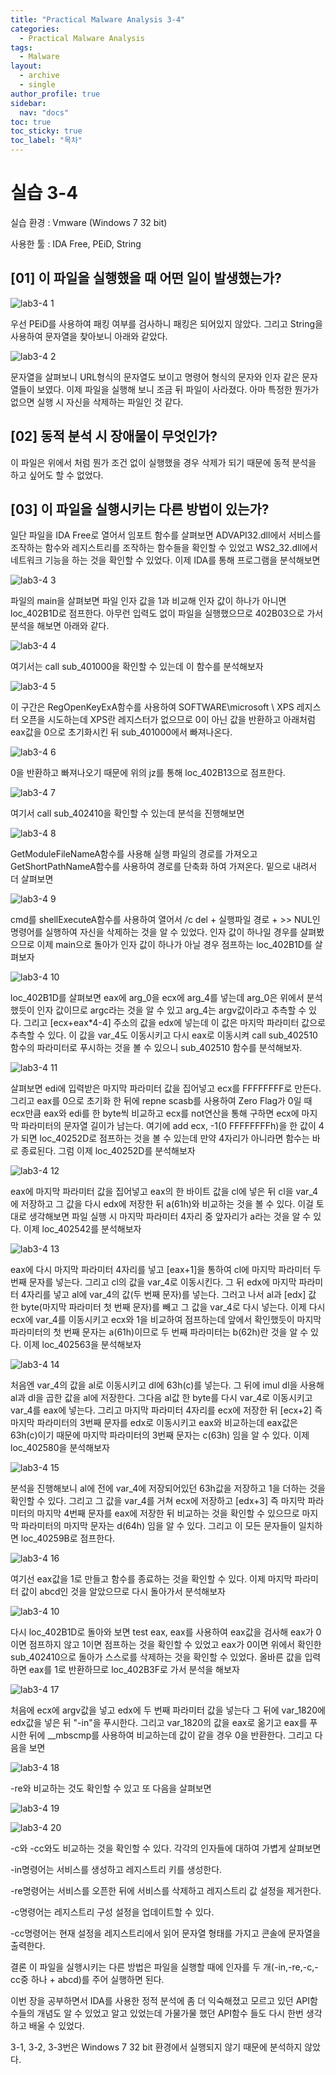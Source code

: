 ```yaml
---
title: "Practical Malware Analysis 3-4"
categories:
  - Practical Malware Analysis
tags:
  - Malware
layout:
  - archive
  - single
author_profile: true
sidebar:
  nav: "docs"
toc: true
toc_sticky: true
toc_label: "목차"
---
```


# 실습 3-4

실습 환경 : Vmware (Windows 7 32 bit)

사용한 툴 : IDA Free, PEiD, String

## [01] 이 파일을 실행했을 때 어떤 일이 발생했는가?

![lab3-4 1](https://user-images.githubusercontent.com/91646923/135559426-89343fc1-d56d-4c58-b056-080a9334466a.JPG)

우선 PEiD를 사용하여 패킹 여부를 검사하니 패킹은 되어있지 않았다. 그리고 String을 사용하여 문자열을 찾아보니 아래와 같았다.

![lab3-4 2](https://user-images.githubusercontent.com/91646923/135559433-30eca722-d801-421e-8e61-05444155a506.JPG)

문자열을 살펴보니 URL형식의 문자열도 보이고 명령어 형식의 문자와 인자 같은 문자열들이 보였다. 이제 파일을 실행해 보니 조금 뒤 파일이 사라졌다. 아마 특정한 뭔가가 없으면 실행 시 자신을 삭제하는 파일인 것 같다.

## [02] 동적 분석 시 장애물이 무엇인가?

이 파일은 위에서 처럼 뭔가 조건 없이 실행했을 경우 삭제가 되기 때문에 동적 분석을 하고 싶어도 할 수 없었다.

## [03] 이 파일을 실행시키는 다른 방법이 있는가?

일단 파일을 IDA Free로 열어서 임포트 함수를 살펴보면 ADVAPI32.dll에서 서비스를 조작하는 함수와 레지스트리를 조작하는 함수들을 확인할 수 있었고 WS2_32.dll에서 네트워크 기능을 하는 것을 확인할 수 있었다. 이제 IDA를 통해 프로그램을 분석해보면

![lab3-4 3](https://user-images.githubusercontent.com/91646923/135559463-c519c7fd-0485-4873-9de5-6f61acb9d5e8.JPG)

파일의 main을 살펴보면 파일 인자 값을 1과 비교해 인자 값이 하나가 아니면 loc_402B1D로 점프한다. 아무런 입력도 없이 파일을 실행했으므로 402B03으로 가서 분석을 해보면 아래와 같다.

![lab3-4 4](https://user-images.githubusercontent.com/91646923/135559477-ebd2fc8f-531a-4d22-bde7-cde47eb95503.JPG)

여기서는 call sub_401000을 확인할 수 있는데 이 함수를 분석해보자

![lab3-4 5](https://user-images.githubusercontent.com/91646923/135559482-c070b6a7-f568-4c64-b0cd-e3ea547c2825.JPG)

이 구간은 RegOpenKeyExA함수를 사용하여 SOFTWARE\\microsoft \\ XPS 레지스터 오픈을 시도하는데 XPS란 레지스터가 없으므로 0이 아닌 값을 반환하고 아래처럼 eax값을 0으로 초기화시킨 뒤 sub_401000에서 빠져나온다.

![lab3-4 6](https://user-images.githubusercontent.com/91646923/135559493-5d91dc71-5f8f-4ae7-9d72-37a642651d25.JPG)

0을 반환하고 빠져나오기 때문에 위의 jz를 통해 loc_402B13으로 점프한다.

![lab3-4 7](https://user-images.githubusercontent.com/91646923/135559505-20aa275a-24ae-4943-99df-2fdfadd342fe.JPG)

여기서 call sub_402410을 확인할 수 있는데 분석을 진행해보면

![lab3-4 8](https://user-images.githubusercontent.com/91646923/135559504-44dbf3f1-f0f2-4406-a320-f44e7c9bd3c9.JPG)

GetModuleFileNameA함수를 사용해 실행 파일의 경로를 가져오고 GetShortPathNameA함수를 사용하여 경로를 단축화 하여 가져온다. 밑으로 내려서 더 살펴보면

![lab3-4 9](https://user-images.githubusercontent.com/91646923/135559507-ae33e94a-434d-4033-a35b-9d7df23b96dc.JPG)

cmd를 shellExecuteA함수를 사용하여 열어서 /c del + 실행파일 경로 + >> NUL인 명령어를 실행하여 자신을 삭제하는 것을 알 수 있었다. 인자 값이 하나일 경우를 살펴봤으므로 이제 main으로 돌아가 인자 값이 하나가 아닐 경우 점프하는 loc_402B1D를 살펴보자

![lab3-4 10](https://user-images.githubusercontent.com/91646923/135559518-f39470ec-bca4-4ac9-b302-b421d2521786.JPG)

loc_402B1D를 살펴보면 eax에 arg_0을 ecx에 arg_4를 넣는데 arg_0은 위에서 분석했듯이 인자 값이므로 argc라는 것을 알 수 있고 arg_4는 argv값이라고 추측할 수 있다. 그리고 [ecx+eax*4-4] 주소의 값을 edx에 넣는데 이 값은 마지막 파라미터 값으로 추측할 수 있다. 이 값을 var_4도 이동시키고 다시 eax로 이동시켜 call sub_402510 함수의 파라미터로 푸시하는 것을 볼 수 있으니 sub_402510 함수를 분석해보자.

![lab3-4 11](https://user-images.githubusercontent.com/91646923/135559524-0ed561cf-eaff-4091-b2cf-e8820649e78e.JPG)

살펴보면 edi에 입력받은 마지막 파라미터 값을 집어넣고 ecx를 FFFFFFFF로 만든다. 그리고 eax를 0으로 초기화 한 뒤에 repne scasb를 사용하여 Zero Flag가 0일 때 ecx만큼 eax와 edi를 한 byte씩 비교하고 ecx를 not연산을 통해 구하면 ecx에 마지막 파라미터의 문자열 길이가 남는다. 여기에 add ecx, -1(0 FFFFFFFFh)을 한 값이 4가 되면 loc_40252D로 점프하는 것을 볼 수 있는데 만약 4자리가 아니라면 함수는 바로 종료된다. 그럼 이제 loc_40252D를 분석해보자

![lab3-4 12](https://user-images.githubusercontent.com/91646923/135559526-73c8ca26-6aa3-4fd0-b4c6-e00eade33215.JPG)

eax에 마지막 파라미터 값을 집어넣고 eax의 한 바이트 값을 cl에 넣은 뒤 cl을 var_4에 저장하고 그 값을 다시 edx에 저장한 뒤 a(61h)와 비교하는 것을 볼 수 있다. 이걸 토대로 생각해보면 파일 실행 시 마지막 파라미터 4자리 중 앞자리가 a라는 것을 알 수 있다. 이제 loc_402542를 분석해보자 

![lab3-4 13](https://user-images.githubusercontent.com/91646923/135559530-1ef174b7-4fc2-42e0-80f1-74528d838135.JPG)

eax에 다시 마지막 파라미터 4자리를 넣고 [eax+1]을 통하여 cl에 마지막 파라미터 두 번째 문자를 넣는다. 그리고 cl의 값을 var_4로 이동시킨다. 그 뒤 edx에 마지막 파라미터 4자리를 넣고 al에 var_4의 값(두 번째 문자)를 넣는다. 그러고 나서 al과 [edx] 값 한 byte(마지막 파라미터 첫 번째 문자)를 빼고 그 값을 var_4로 다시 넣는다. 이제 다시 ecx에 var_4를 이동시키고 ecx와 1을 비교하여 점프하는데 앞에서 확인했듯이 마지막 파라미터의 첫 번째 문자는 a(61h)이므로 두 번째 파라미터는 b(62h)란 것을 알 수 있다. 이제 loc_402563을 분석해보자

![lab3-4 14](https://user-images.githubusercontent.com/91646923/135559532-bd14bf8a-d49f-45b6-ae8f-2c0b862e9566.JPG)

처음엔 var_4의 값을 al로 이동시키고 dl에 63h(c)를 넣는다. 그 뒤에 imul dl을 사용해 al과 dl을 곱한 값을 al에 저장한다. 그다음 al값 한 byte를 다시 var_4로 이동시키고 var_4를 eax에 넣는다. 그리고 마지막 파라미터 4자리를 ecx에 저장한 뒤 [ecx+2] 즉 마지막 파라미터의 3번째 문자를 edx로 이동시키고 eax와 비교하는데 eax값은 63h(c)이기 때문에 마지막 파라미터의 3번째 문자는 c(63h) 임을 알 수 있다. 이제 loc_402580을 분석해보자

![lab3-4 15](https://user-images.githubusercontent.com/91646923/135559537-5beefd5c-4738-4f32-9667-3c38d6d17feb.JPG)

분석을 진행해보니 al에 전에 var_4에 저장되어있던 63h값을 저장하고 1을 더하는 것을 확인할 수 있다. 그리고 그 값을 var_4를 거쳐 ecx에 저장하고 [edx+3] 즉 마지막 파라미터의 마지막 4번째 문자를 eax에 저장한 뒤 비교하는 것을 확인할 수 있으므로 마지막 파라미터의 마지막 문자는 d(64h) 임을 알 수 있다. 그리고 이 모든 문자들이 일치하면 loc_40259B로 점프한다.

![lab3-4 16](https://user-images.githubusercontent.com/91646923/135559545-69f36c89-962d-4f66-8fc7-544dfd93bc16.JPG)

여기선 eax값을 1로 만들고 함수를 종료하는 것을 확인할 수 있다. 이제 마지막 파라미터 값이 abcd인 것을 알았으므로 다시 돌아가서 분석해보자

![lab3-4 10](https://user-images.githubusercontent.com/91646923/135559780-2662b474-6a97-41df-ae55-7059d8b3fdb5.JPG)

다시 loc_402B1D로 돌아와 보면 test eax, eax를 사용하여 eax값을 검사해 eax가 0이면 점프하지 않고 1이면 점프하는 것을 확인할 수 있었고 eax가 0이면 위에서 확인한 sub_402410으로 돌아가 스스로를 삭제하는 것을 확인할 수 있었다. 올바른 값을 입력하면 eax를 1로 반환하므로 loc_402B3F로 가서 분석을 해보자

![lab3-4 17](https://user-images.githubusercontent.com/91646923/135559551-c3e14f32-33c4-4240-8e16-da6d8d62ccd4.JPG)

처음에 ecx에 argv값을 넣고 edx에 두 번째 파라미터 값을 넣는다 그 뒤에 var_1820에 edx값을 넣은 뒤 "-in"을 푸시한다. 그리고 var_1820의 값을 eax로 옮기고 eax를 푸시한 뒤에 __mbscmp를 사용하여 비교하는데 값이 같을 경우 0을 반환한다. 그리고 다음을 보면

![lab3-4 18](https://user-images.githubusercontent.com/91646923/135559555-c747b6ab-7a34-4d5f-8dbc-6206f9bff045.JPG)

-re와 비교하는 것도 확인할 수 있고 또 다음을 살펴보면

![lab3-4 19](https://user-images.githubusercontent.com/91646923/135559581-6160cad5-5a66-445c-aec1-f136fd8336e0.JPG)

![lab3-4 20](https://user-images.githubusercontent.com/91646923/135559586-c2233d67-b6fd-4741-a1d7-a99653eb3dbc.JPG)

-c와 -cc와도 비교하는 것을 확인할 수 있다. 각각의 인자들에 대하여 가볍게 살펴보면

-in명령어는 서비스를 생성하고 레지스트리 키를 생성한다.

-re명령어는 서비스를 오픈한 뒤에 서비스를 삭제하고 레지스트리 값 설정을 제거한다.

-c명령어는 레지스트리 구성 설정을 업데이트할 수 있다.

-cc명령어는 현재 설정을 레지스트리에서 읽어 문자열 형태를 가지고 콘솔에 문자열을 출력한다.


결론 이 파일을 실행시키는 다른 방법은 파일을 실행할 때에 인자를 두 개(-in,-re,-c,-cc중 하나 + abcd)를 주어 실행하면 된다.

이번 장을 공부하면서 IDA를 사용한 정적 분석에 좀 더 익숙해졌고 모르고 있던 API함수들의 개념도 알 수 있었고 알고 있었는데 가물가물 했던 API함수 들도 다시 한번 생각하고 배울 수 있었다.

3-1, 3-2, 3-3번은 Windows 7 32 bit 환경에서 실행되지 않기 때문에 분석하지 않았다.
